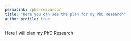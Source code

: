 ```yaml
---
permalink: /phd-research/
title: "Here you can see the plan for my PhD Research"
author_profile: true
---
```

Here I will plan my PhD Research